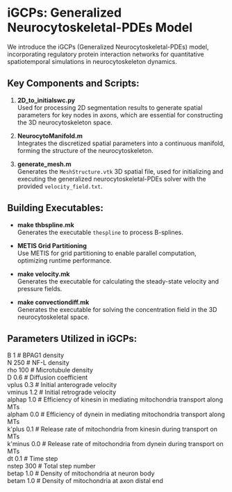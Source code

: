 # iGCPs: Generalized Neurocytoskeletal-PDEs Model

We introduce the iGCPs (Generalized Neurocytoskeletal-PDEs) model, incorporating regulatory protein interaction networks for quantitative spatiotemporal simulations in neurocytoskeleton dynamics.

## Key Components and Scripts:

1. **2D_to_initialswc.py**  
   Used for processing 2D segmentation results to generate spatial parameters for key nodes in axons, which are essential for constructing the 3D neurocytoskeleton space.

2. **NeurocytoManifold.m**  
   Integrates the discretized spatial parameters into a continuous manifold, forming the structure of the neurocytoskeleton.

3. **generate_mesh.m**  
   Generates the `MeshStructure.vtk` 3D spatial file, used for initializing and executing the generalized neurocytoskeletal-PDEs solver with the provided `velocity_field.txt`.

## Building Executables:

- **make thbspline.mk**  
  Generates the executable `thespline` to process B-splines.

- **METIS Grid Partitioning**  
  Use METIS for grid partitioning to enable parallel computation, optimizing runtime performance.

- **make velocity.mk**  
  Generates the executable for calculating the steady-state velocity and pressure fields.

- **make convectiondiff.mk**  
  Generates the executable for solving the concentration field in the 3D neurocytoskeletal space.

## Parameters Utilized in iGCPs:

B         1     # BPAG1 density  
N       250     # NF-L density  
rho     100     # Microtubule density  
D       0.6     # Diffusion coefficient  
vplus   0.3     # Initial anterograde velocity  
vminus  1.2     # Initial retrograde velocity  
alphap  1.0     # Efficiency of kinesin in mediating mitochondria transport along MTs  
alpham  0.0     # Efficiency of dynein in mediating mitochondria transport along MTs  
k'plus  0.1     # Release rate of mitochondria from kinesin during transport on MTs  
k'minus 0.0     # Release rate of mitochondria from dynein during transport on MTs  
dt      0.1     # Time step  
nstep   300     # Total step number  
betap   1.0     # Density of mitochondria at neuron body  
betam   1.0     # Density of mitochondria at axon distal end  
